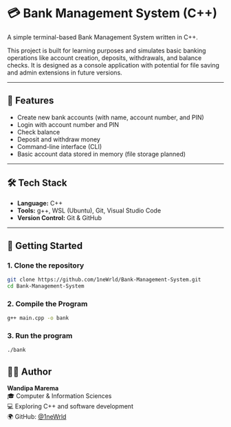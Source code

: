 # 💳 Bank Management System (C++)

A simple terminal-based Bank Management System written in C++.

This project is built for learning purposes and simulates basic banking operations like account creation, deposits, withdrawals, and balance checks. It is designed as a console application with potential for file saving and admin extensions in future versions.

---

## 📌 Features

- Create new bank accounts (with name, account number, and PIN)
- Login with account number and PIN
- Check balance
- Deposit and withdraw money
- Command-line interface (CLI)
- Basic account data stored in memory (file storage planned)

---

## 🛠️ Tech Stack

- **Language:** C++
- **Tools:** g++, WSL (Ubuntu), Git, Visual Studio Code
- **Version Control:** Git & GitHub

---

## 🚀 Getting Started

### 1. Clone the repository

```bash
git clone https://github.com/1neWrld/Bank-Management-System.git
cd Bank-Management-System
```

### 2. Compile the Program

```bash
g++ main.cpp -o bank
```

### 3. Run the program

```bash
./bank
```


## 🙋‍♂️ Author

**Wandipa Marema**  
🎓 Computer & Information Sciences  
💻 Exploring C++ and software development  
🌍 GitHub: [@1neWrld](https://github.com/1neWrld)
